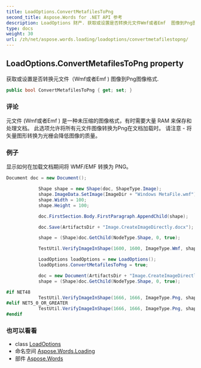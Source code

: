 ```yaml
---
title: LoadOptions.ConvertMetafilesToPng
second_title: Aspose.Words for .NET API 参考
description: LoadOptions 财产. 获取或设置是否转换元文件Wmf或者Emf  图像到Png图像格式.
type: docs
weight: 30
url: /zh/net/aspose.words.loading/loadoptions/convertmetafilestopng/
---
```

## LoadOptions.ConvertMetafilesToPng property

获取或设置是否转换元文件（Wmf或者Emf ) 图像到Png图像格式.

```csharp
public bool ConvertMetafilesToPng { get; set; }
```

### 评论

元文件 (Wmf或者Emf ) 是一种未压缩的图像格式，有时需要大量 RAM 来保存和处理文档。 此选项允许将所有元文件图像转换为Png在文档加载时。 请注意 - 将矢量图形转换为光栅会降低图像的质量。

### 例子

显示如何在加载文档期间将 WMF/EMF 转换为 PNG。

```csharp
Document doc = new Document();

            Shape shape = new Shape(doc, ShapeType.Image);
            shape.ImageData.SetImage(ImageDir + "Windows MetaFile.wmf");
            shape.Width = 100;
            shape.Height = 100;

            doc.FirstSection.Body.FirstParagraph.AppendChild(shape);

            doc.Save(ArtifactsDir + "Image.CreateImageDirectly.docx");

            shape = (Shape)doc.GetChild(NodeType.Shape, 0, true);

            TestUtil.VerifyImageInShape(1600, 1600, ImageType.Wmf, shape);

            LoadOptions loadOptions = new LoadOptions();
            loadOptions.ConvertMetafilesToPng = true;

            doc = new Document(ArtifactsDir + "Image.CreateImageDirectly.docx", loadOptions);
            shape = (Shape)doc.GetChild(NodeType.Shape, 0, true);

#if NET48
            TestUtil.VerifyImageInShape(1666, 1666, ImageType.Png, shape);
#elif NET5_0_OR_GREATER
            TestUtil.VerifyImageInShape(1666, 1666, ImageType.Png, shape);
#endif
```

### 也可以看看

* class [LoadOptions](../)
* 命名空间 [Aspose.Words.Loading](../../loadoptions/)
* 部件 [Aspose.Words](../../../)


